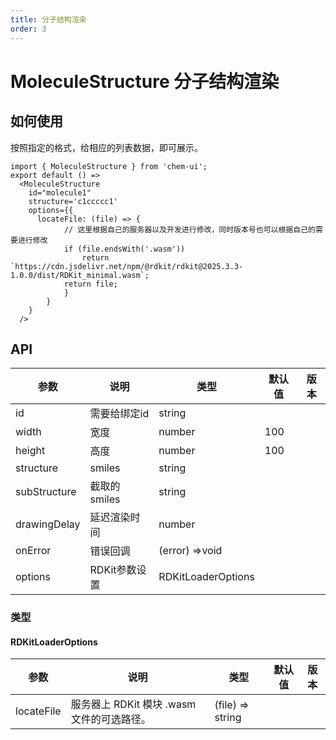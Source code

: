 ```yaml
---
title: 分子结构渲染
order: 3
---
```

# MoleculeStructure 分子结构渲染

## 如何使用
按照指定的格式，给相应的列表数据，即可展示。

```tsx
import { MoleculeStructure } from 'chem-ui';
export default () => 
  <MoleculeStructure 
    id="molecule1" 
    structure='c1ccccc1'  
    options={{
      locateFile: (file) => {
            // 这里根据自己的服务器以及开发进行修改，同时版本号也可以根据自己的需要进行修改
            if (file.endsWith('.wasm'))
                return `https://cdn.jsdelivr.net/npm/@rdkit/rdkit@2025.3.3-1.0.0/dist/RDKit_minimal.wasm`;
            return file;
            }
        }
    } 
  />
```

## API
| 参数         | 说明          | 类型               | 默认值 | 版本 |
| ------------ | ------------- | ------------------ | ------ | ---- |
| id           | 需要给绑定id  | string             |        |      |
| width        | 宽度          | number             | 100    |      |
| height       | 高度          | number             | 100    |      |
| structure    | smiles        | string             |        |      |
| subStructure | 截取的smiles  | string             |        |      |
| drawingDelay | 延迟渲染时间  | number             |        |      |
| onError      | 错误回调      | (error) =>void     |        |      |
| options      | RDKit参数设置 | RDKitLoaderOptions |        |      |

### 类型 
#### RDKitLoaderOptions
| 参数       | 说明                                       | 类型             | 默认值 | 版本 |
| ---------- | ------------------------------------------ | ---------------- | ------ | ---- |
| locateFile | 服务器上 RDKit 模块 .wasm 文件的可选路径。 | (file) => string |        |      |
